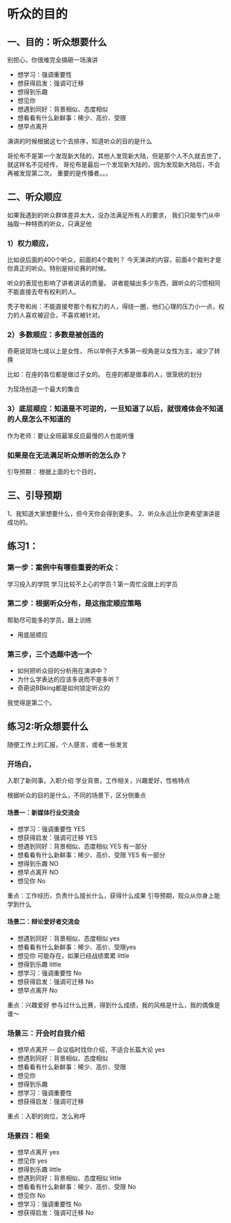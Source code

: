 # 听众的目的
## 一、目的：听众想要什么
别担心，你很难完全搞砸一场演讲
- 想学习：强调重要性
- 想获得启发：强调可迁移
- 想得到乐趣
- 想见你
- 想遇到同好：背景相似、态度相似
- 想看看有什么新鲜事：稀少、高价、受限
- 想早点离开

演讲的时候根据这七个去排序，知道听众的目的是什么

哥伦布不是第一个发现新大陆的，其他人发现新大陆，但是那个人不久就去世了，就这样名不见经传，
哥伦布是最后一个发现新大陆的，因为发现新大陆后，不会再被发现第二次。
重要的是传播者。。。

## 二、听众顺应
如果我遇到的听众群体差异太大，没办法满足所有人的要求，
我们只能专门从中抽取一种特质的听众，只满足他

### 1）权力顺应，
比如说后面的400个听众，前面的4个裁判？
今天演讲的内容，前面4个裁判才是你真正的听众。特别是辩论赛的时候。

听众的表现也影响了讲者讲话的质量。
讲者能输出多少东西，跟听众的习惯相同
不能直接去夸有权利的人。

秃子夸和尚：不能直接夸那个有权力的人，得绕一圈，他们心理的压力小一点，权力的人喜欢被迎合，不喜欢被针对。

### 2）多数顺应：多数是被创造的
奇葩说现场七成以上是女性，
所以举例子大多第一视角是以女性为主，减少了转换

比如：在座的各位都是做过子女的。
在座的都是做事的人，很笼统的划分

为现场创造一个最大的集合

### 3）底层顺应：知道是不可逆的，一旦知道了以后，就很难体会不知道的人是怎么不知道的
作为老师：要让全班最笨反应最慢的人也能听懂

### 如果是在无法满足听众想听的怎么办？
引导预期：
根据上面的七个目的，


## 三、引导预期
1、我知道大家想要什么，但今天你会得到更多。
2、听众永远比你更希望演讲是成功的。

## 练习1：
### 第一步：案例中有哪些重要的听众：
学习投入的学院
学习比较不上心的学员·1 
第一周忙没跟上的学员

### 第二步：根据听众分布，是这指定顺应策略
帮助尽可能多的学员，跟上训练
- 用底层顺应

### 第三步，三个选题中选一个
- 如何把听众目的分析用在演讲中？
- 为什么学表达的应该多说而不是多听？
- 奇葩说BBking都是如何锁定听众的

我觉得是第二个。

## 练习2:听众想要什么
随便工作上的汇报，个人感言，或者一些发言

### 开场白，
入职了新同事，入职介绍
学业背景，工作相关，兴趣爱好，性格特点

根据听众的目的是什么，不同的场景下，区分侧重点

#### 场景一：新媒体行业交流会
- 想学习：强调重要性 YES
- 想获得启发：强调可迁移 YES
- 想遇到同好：背景相似、态度相似 YES 有一部分
- 想看看有什么新鲜事：稀少、高价、受限 YES 有一部分
- 想得到乐趣 NO
- 想早点离开 NO
- 想见你 No

重点：工作经历，负责什么擅长什么，获得什么成果
引导预期，观众从你身上能学到什么

#### 场景二：辩论爱好者交流会
- 想遇到同好：背景相似、态度相似 yes
- 想看看有什么新鲜事：稀少、高价、受限yes
- 想见你 可能存在，如果已经战绩累累 little
- 想得到乐趣 little
- 想学习：强调重要性 No
- 想获得启发：强调可迁移 No
- 想早点离开 No

重点：兴趣爱好
参与过什么比赛，得到什么成绩，我的风格是什么，我的偶像是谁～

### 场景三：开会时自我介绍
- 想早点离开 -- 会议临时找你介绍，不适合长篇大论 yes
- 想遇到同好：背景相似、态度相似 
- 想看看有什么新鲜事：稀少、高价、受限
- 想见你 
- 想得到乐趣 
- 想学习：强调重要性 
- 想获得启发：强调可迁移

重点：入职的岗位，怎么称呼

### 场景四：相亲
- 想早点离开 yes
- 想见你 yes
- 想得到乐趣 little
- 想遇到同好：背景相似、态度相似 little
- 想看看有什么新鲜事：稀少、高价、受限 No
- 想见你 No
- 想学习：强调重要性 No
- 想获得启发：强调可迁移 No




